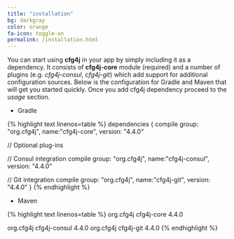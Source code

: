 ```yaml
---
title: "installation"
bg: darkgray
color: orange
fa-icon: toggle-on
permalink: /installation.html
---
```

You can start using **cfg4j** in your app by simply including it as a dependency. It consists of **cfg4j-core** module (required) and
a number of plugins (e.g. *cfg4j-consul*, *cfg4j-git*) which add support for additional configuration sources. Below is the configuration
for Gradle and Maven that will get you started quickly. Once you add cfg4j dependency proceed to the *usage* section.

* Gradle

{% highlight text linenos=table %}
dependencies {
  compile group: "org.cfg4j", name:"cfg4j-core", version: "4.4.0"
  
  // Optional plug-ins
  
  // Consul integration
  compile group: "org.cfg4j", name:"cfg4j-consul", version: "4.4.0"
  
  // Git integration
  compile group: "org.cfg4j", name:"cfg4j-git", version: "4.4.0"
}
{% endhighlight %}

* Maven

{% highlight text linenos=table %}
<dependencies>
  <dependency>
    <groupId>org.cfg4j</groupId>
    <artifactId>cfg4j-core</artifactId>
    <version>4.4.0</version>
  </dependency>
  
  <!-- Optional plug-ins -->
  
  <!-- Consul integration -->
  <dependency> 
    <groupId>org.cfg4j</groupId>
    <artifactId>cfg4j-consul</artifactId>
    <version>4.4.0</version>
  </dependency>
  
  <!-- Git integration -->
  <dependency>
    <groupId>org.cfg4j</groupId>
    <artifactId>cfg4j-git</artifactId>
    <version>4.4.0</version>
  </dependency>
</dependencies>
{% endhighlight %}